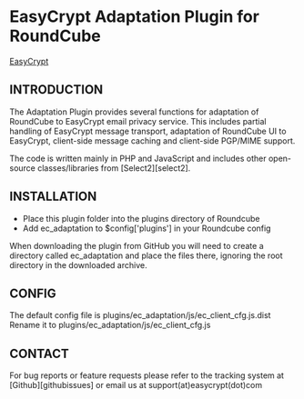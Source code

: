 EasyCrypt Adaptation Plugin for RoundCube
=========================================
[EasyCrypt](https://easycrypt.co)


INTRODUCTION
------------
The Adaptation Plugin provides several functions for adaptation of RoundCube to EasyCrypt email privacy service.
This includes partial handling of EasyCrypt message transport, adaptation of RoundCube UI to EasyCrypt,
client-side message caching and client-side PGP/MIME support.

The code is  written mainly in PHP and JavaScript and includes other open-source classes/libraries from [Select2][select2].

INSTALLATION
------------
- Place this plugin folder into the plugins directory of Roundcube
- Add ec_adaptation to $config['plugins'] in your Roundcube config

When downloading the plugin from GitHub you will need to create a
directory called ec_adaptation and place the files there, ignoring the
root directory in the downloaded archive.

CONFIG
------
The default config file is plugins/ec_adaptation/js/ec_client_cfg.js.dist
Rename it to plugins/ec_adaptation/js/ec_client_cfg.js

CONTACT
-------
For bug reports or feature requests please refer to the tracking system
at [Github][githubissues] or email us at support(at)easycrypt(dot)com
